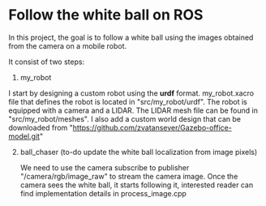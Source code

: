 # Follow the white ball on ROS
In this project, the goal is to follow a white ball using the images obtained from the camera on a mobile robot. 

It consist of two steps: 
1) my_robot

  I start by designing a custom robot using the **urdf** format.
  my_robot.xacro file that defines the robot is located in "src/my_robot/urdf".
  The robot is equipped with a camera and a LIDAR. The LIDAR mesh file can be found in "src/my_robot/meshes".
  I also add a custom world design that can be downloaded from "https://github.com/zvatansever/Gazebo-office-model.git"

2) ball_chaser (to-do update the white ball localization from image pixels)

   We need to use the camera subscribe to publisher "/camera/rgb/image_raw" to stream the camera image. 
   Once the camera sees the white ball, it starts following it, interested reader can find implementation details in process_image.cpp
